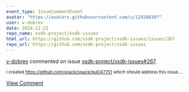 ```yaml
---
event_type: IssueCommentEvent
avatar: "https://avatars.githubusercontent.com/u/12926030?"
user: v-dobrev
date: 2024-11-22
repo_name: xsdk-project/xsdk-issues
html_url: https://github.com/xsdk-project/xsdk-issues/issues/267
repo_url: https://github.com/xsdk-project/xsdk-issues
---
```


<a href='https://github.com/v-dobrev' target='_blank'>v-dobrev</a> commented on issue <a href='https://github.com/xsdk-project/xsdk-issues/issues/267' target='_blank'>xsdk-project/xsdk-issues#267</a>.

<small>I created https://github.com/spack/spack/pull/47751 which should address this issue....</small>

<a href='https://github.com/xsdk-project/xsdk-issues/issues/267' target='_blank'>View Comment</a>